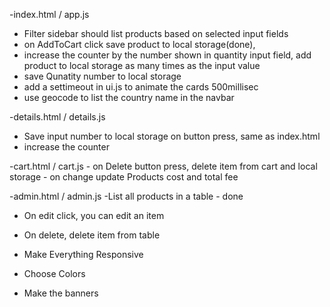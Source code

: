 -index.html / app.js

- Filter sidebar should list products based on selected input fields
- on AddToCart click save product to local storage(done),
- increase the counter by the number shown in quantity input field, add product to local storage as many times as the input value
- save Qunatity number to local storage
- add a settimeout in ui.js to animate the cards 500millisec
- use geocode to list the country name in the navbar

-details.html / details.js

- Save input number to local storage on button press, same as index.html
- increase the counter

-cart.html / cart.js - on Delete button press, delete item from cart and local storage - on change update Products cost and total fee

-admin.html / admin.js
-List all products in a table - done

- On edit click, you can edit an item
- On delete, delete item from table

- Make Everything Responsive
- Choose Colors
- Make the banners
